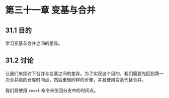 # 第三十一章 变基与合并

## 31.1 目的

学习变基与合并之间的差异。

## 31.2 讨论

让我们来探讨下合并与变基之间的差异。为了实现这个目的，我们需要先回到第一次合并前的仓库时间点，然后重做同样的步骤，并且使用变基代替合并。

我们将使用 `reset` 命令来倒回分支中的时间点。